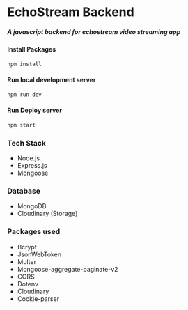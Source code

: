 # EchoStream Backend

##### A javascript backend for echostream video streaming app

#### Install Packages
```bash
npm install
```

#### Run local development server
```bash
npm run dev
```

#### Run Deploy server
```bash
npm start
```

### Tech Stack
- Node.js
- Express.js
- Mongoose

### Database
- MongoDB
- Cloudinary (Storage)

### Packages used
- Bcrypt
- JsonWebToken
- Multer
- Mongoose-aggregate-paginate-v2
- CORS
- Dotenv
- Cloudinary
- Cookie-parser

